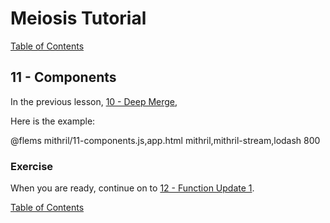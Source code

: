 # Meiosis Tutorial

[Table of Contents](toc.html)

## 11 - Components

In the previous lesson, [10 - Deep Merge](10-deep-merge-mithril.html),

Here is the example:

@flems mithril/11-components.js,app.html mithril,mithril-stream,lodash 800

### Exercise

When you are ready, continue on to [12 - Function Update 1](12-func-update-1-mithril.html).

[Table of Contents](toc.html)
